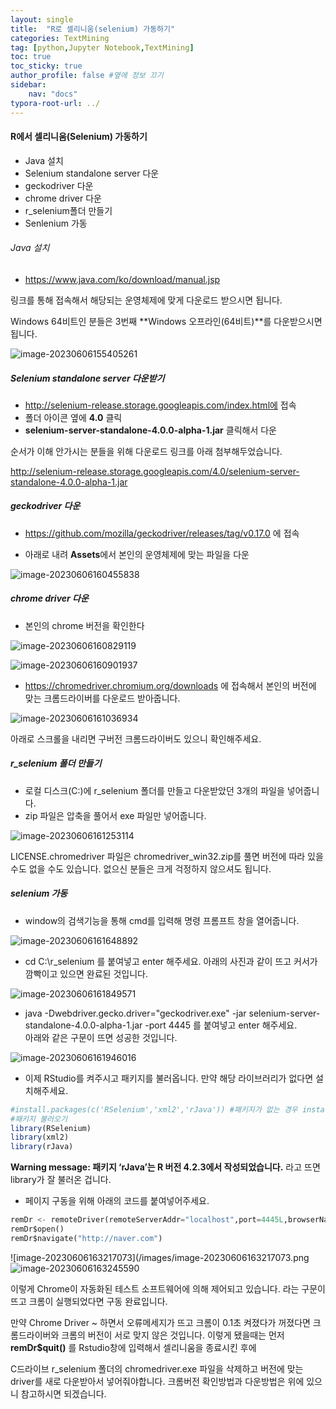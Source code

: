 ```yaml
---
layout: single
title:  "R로 셀리니움(selenium) 가동하기"
categories: TextMining
tag: [python,Jupyter Notebook,TextMining]
toc: true
toc_sticky: true
author_profile: false #옆에 정보 끄기
sidebar: 
    nav: "docs"
typora-root-url: ../
---
```


#### R에서 셀리니움(Selenium) 가동하기

- Java 설치
- Selenium standalone server 다운
- geckodriver 다운
- chrome driver 다운
- r_selenium폴더 만들기
- Senlenium 가동

###### Java 설치

* https://www.java.com/ko/download/manual.jsp

링크를 통해 접속해서 해당되는 운영체제에 맞게 다운로드 받으시면 됩니다.

Windows 64비트인 분들은 3번째 **Windows 오프라인(64비트)**를 다운받으시면 됩니다.

![image-20230606155405261](/images/image-20230606155405261.png)

##### Selenium standalone server 다운받기

* http://selenium-release.storage.googleapis.com/index.html에 접속
* 폴더 아이콘 옆에 **4.0** 클릭
* **selenium-server-standalone-4.0.0-alpha-1.jar** 클릭해서 다운

순서가 이해 안가시는 분들을 위해 다운로드 링크를 아래 첨부해두었습니다.

http://selenium-release.storage.googleapis.com/4.0/selenium-server-standalone-4.0.0-alpha-1.jar

##### **geckodriver 다운**

* https://github.com/mozilla/geckodriver/releases/tag/v0.17.0 에 접속

* 아래로 내려 **Assets**에서 본인의 운영체제에 맞는 파일을 다운

![image-20230606160455838](/images/image-20230606160455838.png)

##### chrome driver 다운

* 본인의 chrome 버전을 확인한다

![image-20230606160829119](/images/image-20230606160829119.png)

![image-20230606160901937](/images/image-20230606160901937.png)

* https://chromedriver.chromium.org/downloads 에 접속해서 본인의 버전에 맞는 크롬드라이버를 다운로드 받아줍니다.

![image-20230606161036934](/images/image-20230606161036934.png)

아래로 스크롤을 내리면 구버전 크롬드라이버도 있으니 확인해주세요.

##### r_selenium 폴더 만들기

* 로컬 디스크(C:)에 r_selenium 폴더를 만들고 다운받았던 3개의 파일을 넣어줍니다.
* zip 파일은 압축을 풀어서 exe 파일만 넣어줍니다.

![image-20230606161253114](/images/image-20230606161253114.png)

LICENSE.chromedriver 파일은 chromedriver_win32.zip를 풀면 버전에 따라 있을 수도 없을 수도 있습니다. 없으신 분들은 크게 걱정하지 않으셔도 됩니다.



##### selenium 가동

* window의 검색기능을 통해 cmd를 입력해 명령 프롬프트 창을 열어줍니다.

![image-20230606161648892](/images/image-202306061616488921.png)

* cd C:\r_selenium 를 붙여넣고 enter 해주세요. 아래의 사진과 같이 뜨고 커서가 깜빡이고 있으면 완료된 것입니다.

![image-20230606161849571](/images/image-20230606161849571.png)

* java -Dwebdriver.gecko.driver="geckodriver.exe" -jar selenium-server-standalone-4.0.0-alpha-1.jar -port 4445 를 붙여넣고 enter 해주세요. <br> 아래와 같은 구문이 뜨면 성공한 것입니다.

![image-20230606161946016](/images/image-20230606161946016.png)

* 이제 RStudio를 켜주시고 패키지를 불러옵니다. 만약 해당 라이브러리가 없다면 설치해주세요.

```R
#install.packages(c('RSelenium','xml2','rJava')) #패키지가 없는 경우 install 앞의 #을 지우고 실행시켜주세요.
#패키지 불러오기
library(RSelenium)
library(xml2)
library(rJava)
```

**Warning message: 패키지 ‘rJava’는 R 버전 4.2.3에서 작성되었습니다.** 라고 뜨면 library가 잘 불러온 겁니다.

* 페이지 구동을 위해 아래의 코드를 붙여넣어주세요.

```python
remDr <- remoteDriver(remoteServerAddr="localhost",port=4445L,browserName="chrome")
remDr$open()
remDr$navigate("http://naver.com")
```

![image-20230606163217073](/images/image-20230606163217073.png![image-20230606163245590](/images/image-20230606163245590.png)

이렇게 Chrome이 자동화된 테스트 소프트웨어에 의해 제어되고 있습니다. 라는 구문이 뜨고 크롬이 실행되었다면 구동 완료입니다.

만약 Chrome Driver ~ 하면서 오류메세지가 뜨고 크롬이 0.1초 켜졌다가 꺼졌다면 크롬드라이버와 크롬의 버전이 서로 맞지 않은 것입니다. 이렇게 됐을때는 먼저 **remDr$quit()** 를 Rstudio창에 입력해서 셀리니움을 종료시킨 후에

C드라이브 r_selenium 폴더의 chromedriver.exe 파일을 삭제하고 버전에 맞는 driver를 새로 다운받아서 넣어줘야합니다. 크롬버전 확인방법과 다운방법은 위에 있으니 참고하시면 되겠습니다.
